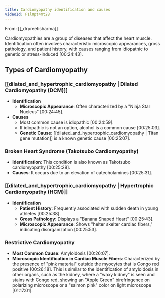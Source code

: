 ```yaml
---
title: Cardiomyopathy identification and causes
videoId: P1lOpt4mt28
---
```


From: [[_drpreetisharma]] <br/> 

Cardiomyopathies are a group of diseases that affect the heart muscle. Identification often involves characteristic microscopic appearances, gross pathology, and patient history, with causes ranging from idiopathic to genetic or stress-induced <a class="yt-timestamp" data-t="00:24:43">[00:24:43]</a>.

## Types of Cardiomyopathy

### [[dilated_and_hypertrophic_cardiomyopathy | Dilated Cardiomyopathy (DCM)]]
*   **Identification**
    *   **Microscopic Appearance**: Often characterized by a "Ninja Star Nucleus" <a class="yt-timestamp" data-t="00:24:45">[00:24:45]</a>.
*   **Causes**
    *   Most common cause is idiopathic <a class="yt-timestamp" data-t="00:24:59">[00:24:59]</a>.
    *   If idiopathic is not an option, alcohol is a common cause <a class="yt-timestamp" data-t="00:25:03">[00:25:03]</a>.
    *   **Genetic Cause**: [[dilated_and_hypertrophic_cardiomyopathy | Titan gene mutation]] is a known genetic cause <a class="yt-timestamp" data-t="00:25:07">[00:25:07]</a>.

### Broken Heart Syndrome (Takotsubo Cardiomyopathy)
*   **Identification**: This condition is also known as Takotsubo cardiomyopathy <a class="yt-timestamp" data-t="00:25:28">[00:25:28]</a>.
*   **Causes**: It occurs due to an elevation of catecholamines <a class="yt-timestamp" data-t="00:25:31">[00:25:31]</a>.

### [[dilated_and_hypertrophic_cardiomyopathy | Hypertrophic Cardiomyopathy (HCM)]]
*   **Identification**
    *   **Patient History**: Frequently associated with sudden death in young athletes <a class="yt-timestamp" data-t="00:25:38">[00:25:38]</a>.
    *   **Gross Pathology**: Displays a "Banana Shaped Heart" <a class="yt-timestamp" data-t="00:25:43">[00:25:43]</a>.
    *   **Microscopic Appearance**: Shows "helter skelter cardiac fibers," indicating disorganization <a class="yt-timestamp" data-t="00:25:53">[00:25:53]</a>.

### Restrictive Cardiomyopathy
*   **Most Common Cause**: Amyloidosis <a class="yt-timestamp" data-t="00:26:07">[00:26:07]</a>.
*   **Microscopic Identification in Cardiac Muscle Fibers**: Characterized by the presence of "pink material" outside the myocytes that is Congo red positive <a class="yt-timestamp" data-t="00:26:18">[00:26:18]</a>. This is similar to the identification of amyloidosis in other organs, such as the kidney, where a "waxy kidney" is seen and stains with Congo red, showing an "Apple Green" birefringence on polarizing microscope or a "salmon pink" color on light microscope <a class="yt-timestamp" data-t="01:17:01">[01:17:01]</a>.